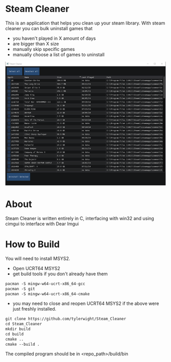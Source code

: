 # Steam Cleaner
This is an application that helps you clean up your steam library. With steam cleaner you can bulk uninstall games that
- you haven't played in X amount of days
- are bigger than X size
- manually skip specific games
- manually choose a list of games to uninstall

![picture](assets/image.png)

# About
Steam Cleaner is written entirely in C, interfacing with win32 and using cimgui to interface with Dear Imgui


# How to Build
You will need to install MSYS2.

- Open UCRT64 MSYS2
- get build tools if you don't already have them
```
pacman -S mingw-w64-ucrt-x86_64-gcc
pacman -S git
pacman -S mingw-w64-ucrt-x86_64-cmake
```
- you may need to close and reopen UCRT64 MSYS2 if the above were just freshly installed.
```
git clone https://github.com/tylerwight/Steam_Cleaner
cd Steam_Cleaner
mkdir build
cd build
cmake ..
cmake --build .
```

The compiled program should be in <repo_path>/build/bin
